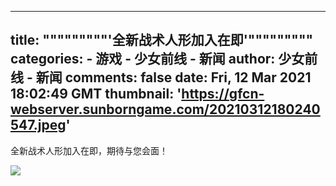 
---
title: """""""""'全新战术人形加入在即'"""""""""
categories: 
    - 游戏
    - 少女前线 - 新闻
author: 少女前线 - 新闻
comments: false
date: Fri, 12 Mar 2021 18:02:49 GMT
thumbnail: 'https://gfcn-webserver.sunborngame.com/20210312180240547.jpeg'
---

<div>   
<p>全新战术人形加入在即，期待与您会面！</p><p><img src="https://gfcn-webserver.sunborngame.com/20210312180240547.jpeg" style="max-width:100%;" referrerpolicy="no-referrer"><br></p>  
</div>
            